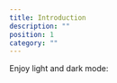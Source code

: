 ```yaml
---
title: Introduction
description: ""
position: 1
category: ""
---
```


<p class="flex items-center">Enjoy light and dark mode:&nbsp;<app-color-switcher class="inline-flex ml-2"></app-color-switcher></p>
